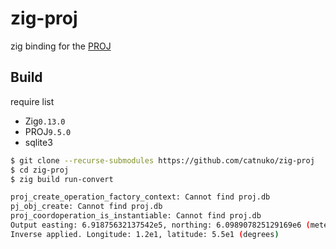 # zig-proj
zig binding for the [PROJ](https://github.com/OSGeo/PROJ)

## Build
require list
* Zig`0.13.0`
* PROJ`9.5.0`
* sqlite3

```bash
$ git clone --recurse-submodules https://github.com/catnuko/zig-proj
$ cd zig-proj
$ zig build run-convert

proj_create_operation_factory_context: Cannot find proj.db
pj_obj_create: Cannot find proj.db
proj_coordoperation_is_instantiable: Cannot find proj.db
Output easting: 6.91875632137542e5, northing: 6.098907825129169e6 (meters)
Inverse applied. Longitude: 1.2e1, latitude: 5.5e1 (degrees)
```